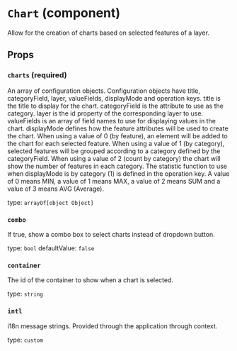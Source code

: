 `Chart` (component)
===================

Allow for the creation of charts based on selected features of a layer.

Props
-----

### `charts` (required)

An array of configuration objects. Configuration objects have title, categoryField, layer,
valueFields, displayMode and operation keys.
title is the title to display for the chart.
categoryField is the attribute to use as the category.
layer is the id property of the corresponding layer to use.
valueFields is an array of field names to use for displaying values in the chart.
displayMode defines how the feature attributes will be used to create the chart. When using a value of 0 (by feature), an element will
be added to the chart for each selected feature. When using a value of 1 (by category), selected features will be grouped according to
a category defined by the categoryField. When using a value of 2 (count by category) the chart will show the number of features in each
category.
The statistic function to use when displayMode is by category (1) is defined in the operation key.
A value of 0 means MIN, a value of 1 means MAX, a value of 2 means SUM and a value of 3 means AVG (Average).

type: `arrayOf[object Object]`


### `combo`

If true, show a combo box to select charts instead of dropdown button.

type: `bool`
defaultValue: `false`


### `container`

The id of the container to show when a chart is selected.

type: `string`


### `intl`

i18n message strings. Provided through the application through context.

type: `custom`

